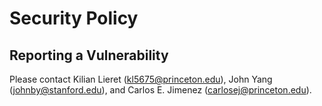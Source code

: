 # Security Policy

## Reporting a Vulnerability

Please contact Kilian Lieret (kl5675@princeton.edu), John Yang (johnby@stanford.edu), and Carlos E. Jimenez (carlosej@princeton.edu).

